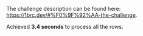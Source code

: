 The challenge description can be found here: https://1brc.dev/#%F0%9F%92%AA-the-challenge.

Achieved **3.4 seconds** to process all the rows.
